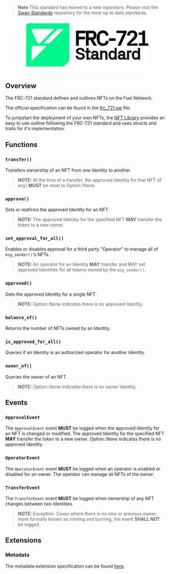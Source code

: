 > **Note** This standard has moved to a new repository. Please visit the [Sway-Standards](https://github.com/FuelLabs/sway-standards) repository for the most up to date standards. 

<p align="center">
    <picture>
        <source media="(prefers-color-scheme: dark)" srcset=".docs/frc-721-logo-dark-theme.png">
        <img alt="SwayApps logo" width="400px" src=".docs/frc-721-logo-light-theme.png">
    </picture>
</p>

## Overview

The FRC-721 standard defines and outlines NFTs on the Fuel Network. 

The official specification can be found in the [frc_721.sw](./src/frc_721.sw) file.

To jumpstart the deployment of your own NFTs, the [NFT Library](../../libs/nft/) provides an easy to use outline following the FRC-721 standard and uses structs and traits for it's implementation.

## Functions

### `transfer()`

Transfers ownership of an NFT from one Identity to another.

> **NOTE:** At the time of a transfer, the approved Identity for that NFT (if any) **MUST** be reset to Option::None.

### `approve()`

Sets or reafirms the approved Identity for an NFT.

> **NOTE:** The approved Identity for the specified NFT **MAY** transfer the token to a new owner.

### `set_approval_for_all()`

Enables or disables approval for a third party "Operator" to manage all of `msg_sender()`'s NFTs.

> **NOTE:** An operator for an Identity **MAY** transfer and MAY set approved Identities for all tokens owned by the `msg_sender()`.

### `approved()`

Gets the approved Identity for a single NFT.

> **NOTE:** Option::None indicates there is no approved Identity.

### `balance_of()`

Returns the number of NFTs owned by an Identity.

### `is_approved_for_all()`

Queries if an Identity is an authorized operator for another Identity.

### `owner_of()`

Queries the owner of an NFT.

> **NOTE:** Option::None indicates there is no owner Identity.

## Events

### `ApprovalEvent`

The `ApprovalEvent` event **MUST** be logged when the approved Identity for an NFT is changed or modified.
The approved Identity for the specified NFT **MAY** transfer the token to a new owner.
Option::None indicates there is no approved Identity.

### `OperatorEvent`

The `OperatorEvent` event **MUST** be logged when an operator is enabled or disabled for an owner.
The operator can manage all NFTs of the owner.

### `TransferEvent`

The `TransferEvent` event **MUST** be logged when ownership of any NFT changes between two Identities.

> **NOTE:** Exception: Cases where there is no new or previous owner, more formally known as minting and burning, the event **SHALL NOT** be logged.

## Extensions

### Metadata

The metadata extension specification can be found [here](./src/extensions/frc721_metadata.sw).
